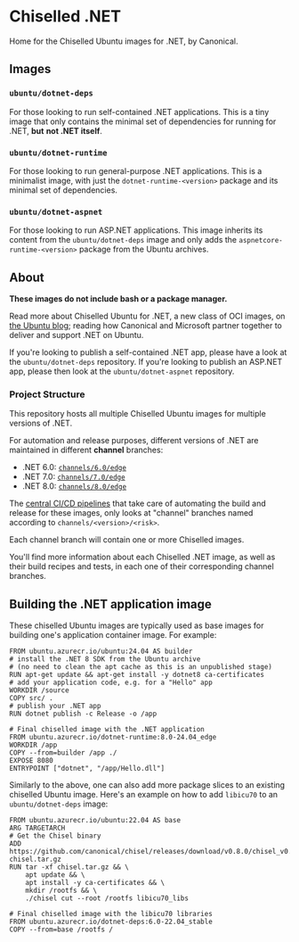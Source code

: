 # Chiselled .NET

Home for the Chiselled Ubuntu images for .NET, by Canonical.

## Images

### `ubuntu/dotnet-deps`

For those looking to run self-contained .NET applications. This is a tiny image
that only contains the minimal set of dependencies for running for .NET, **but**
**not .NET itself**.

### `ubuntu/dotnet-runtime`

For those looking to run general-purpose .NET applications. This is a
minimalist image, with just the `dotnet-runtime-<version>` package and its
minimal set of dependencies.

### `ubuntu/dotnet-aspnet`

For those looking to run ASP.NET applications. This image inherits its content
from the `ubuntu/dotnet-deps` image and only adds the
`aspnetcore-runtime-<version>` package from the Ubuntu archives.

## About

**These images do not include bash or a package manager.**

Read more about Chiselled Ubuntu for .NET, a new class of OCI images, on [the Ubuntu blog](https://ubuntu.com/blog/install-dotnet-on-ubuntu); reading how Canonical and Microsoft partner together to deliver and support .NET on Ubuntu.


If you're looking to publish a self-contained .NET app, please have a look at the `ubuntu/dotnet-deps` repository.
If you're looking to publish an ASP.NET app, please then look at the `ubuntu/dotnet-aspnet` repository.

### Project Structure

This repository hosts all multiple Chiselled Ubuntu images for multiple
versions of .NET.

For automation and release purposes, different versions of .NET are maintained
in different **channel** branches:

- .NET 6.0: [`channels/6.0/edge`](https://github.com/ubuntu-rocks/dotnet/tree/channels/6.0/edge/dotnet-runtime)
- .NET 7.0: [`channels/7.0/edge`](https://github.com/ubuntu-rocks/dotnet/tree/channels/7.0/edge/dotnet-runtime)
- .NET 8.0: [`channels/8.0/edge`](https://github.com/ubuntu-rocks/dotnet/tree/channels/8.0/edge/dotnet-runtime)

The [central CI/CD pipelines](https://github.com/ubuntu-rocks/.build) that take
care of automating the build and release for these images, only looks at
"channel" branches named according to `channels/<version>/<risk>`.

Each channel branch will contain one or more Chiselled images.

You'll find more information about each Chiselled .NET image, as well as their
build recipes and tests, in each one of their corresponding channel branches.

## Building the .NET application image

These chiselled Ubuntu images are typically used as base images for building
one's application container image. For example:

```docker
FROM ubuntu.azurecr.io/ubuntu:24.04 AS builder
# install the .NET 8 SDK from the Ubuntu archive
# (no need to clean the apt cache as this is an unpublished stage)
RUN apt-get update && apt-get install -y dotnet8 ca-certificates
# add your application code, e.g. for a "Hello" app
WORKDIR /source
COPY src/ .
# publish your .NET app
RUN dotnet publish -c Release -o /app

# Final chiselled image with the .NET application
FROM ubuntu.azurecr.io/dotnet-runtime:8.0-24.04_edge
WORKDIR /app
COPY --from=builder /app ./
EXPOSE 8080
ENTRYPOINT ["dotnet", "/app/Hello.dll"]
```

Similarly to the above, one can also add more package slices to an existing
chiselled Ubuntu image. Here's an example on how to add `libicu70` to an
`ubuntu/dotnet-deps` image:

```docker
FROM ubuntu.azurecr.io/ubuntu:22.04 AS base
ARG TARGETARCH 
# Get the Chisel binary
ADD https://github.com/canonical/chisel/releases/download/v0.8.0/chisel_v0.8.0_linux_${TARGETARCH}.tar.gz chisel.tar.gz
RUN tar -xf chisel.tar.gz && \
    apt update && \
    apt install -y ca-certificates && \
    mkdir /rootfs && \
    ./chisel cut --root /rootfs libicu70_libs

# Final chiselled image with the libicu70 libraries
FROM ubuntu.azurecr.io/dotnet-deps:6.0-22.04_stable
COPY --from=base /rootfs /
```
